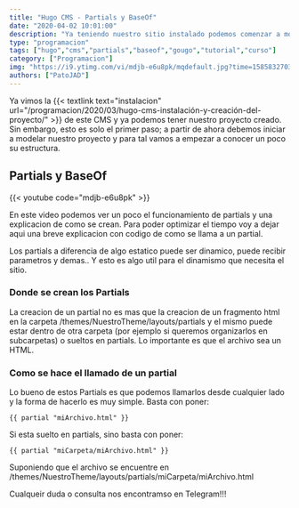 ```yaml
---
title: "Hugo CMS - Partials y BaseOf"
date: "2020-04-02 10:01:00"
description: "Ya teniendo nuestro sitio instalado podemos comenzar a modelar un theme para poder acomodarlo a nuestras necesidades"
type: "programacion"
tags: ["hugo","cms","partials","baseof","gougo","tutorial","curso"]
category: ["Programacion"]
img: "https://i9.ytimg.com/vi/mdjb-e6u8pk/mqdefault.jpg?time=1585832703647&sqp=CPzFl_QF&rs=AOn4CLA0SOo9x7g-KzbCyXGAoLLvL6_qhg"
authors: ["PatoJAD"]
---
```


Ya vimos la {{< textlink text="instalacion" url="/programacion/2020/03/hugo-cms-instalación-y-creación-del-proyecto/" >}} de este CMS y ya podemos tener nuestro proyecto creado. Sin embargo, esto es solo el primer paso; a partir de ahora debemos iniciar a modelar nuestro proyecto y para tal vamos a empezar a conocer un poco su estructura.




## Partials y BaseOf


{{< youtube code="mdjb-e6u8pk" >}}


En este video podemos ver un poco el funcionamiento de partials y una explicacion de como se crean. Para poder optimizar el tiempo voy a dejar aqui una breve explicacion con codigo de como se llama a un partial.

Los partials a diferencia de algo estatico puede ser dinamico, puede recibir parametros y demas.. Y esto es algo util para el dinamismo que necesita el sitio.




### Donde se crean los Partials



La creacion de un partial no es mas que la creacion de un fragmento html en la carpeta /themes/NuestroTheme/layouts/partials y el mismo puede estar dentro de otra carpeta (por ejemplo si queremos organizarlos en subcarpetas) o sueltos en partials. Lo importante es que el archivo sea un HTML.




### Como se hace el llamado de un partial



Lo bueno de estos Partials es que podemos llamarlos desde cualquier lado y la forma de hacerlo es muy simple. Basta con poner:



    {{ partial "miArchivo.html" }}



Si esta suelto en partials, sino basta con poner:



    {{ partial "miCarpeta/miArchivo.html" }}



Suponiendo que el archivo se encuentre en /themes/NuestroTheme/layouts/partials/miCarpeta/miArchivo.html



Cualqueir duda o consulta nos encontramso en Telegram!!!
